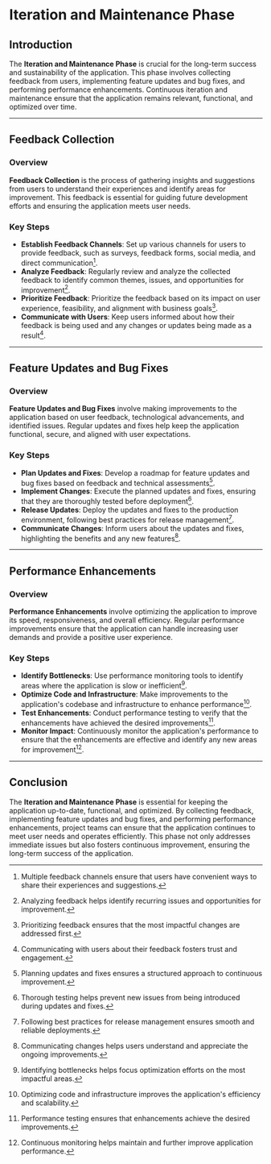 # Iteration and Maintenance Phase

## Introduction
The **Iteration and Maintenance Phase** is crucial for the long-term success and sustainability of the application. This phase involves collecting feedback from users, implementing feature updates and bug fixes, and performing performance enhancements. Continuous iteration and maintenance ensure that the application remains relevant, functional, and optimized over time.

---

## <a id="feedback-collection"></a>Feedback Collection
### Overview
**Feedback Collection** is the process of gathering insights and suggestions from users to understand their experiences and identify areas for improvement. This feedback is essential for guiding future development efforts and ensuring the application meets user needs.

### Key Steps
- **Establish Feedback Channels**: Set up various channels for users to provide feedback, such as surveys, feedback forms, social media, and direct communication[^1].
- **Analyze Feedback**: Regularly review and analyze the collected feedback to identify common themes, issues, and opportunities for improvement[^2].
- **Prioritize Feedback**: Prioritize the feedback based on its impact on user experience, feasibility, and alignment with business goals[^3].
- **Communicate with Users**: Keep users informed about how their feedback is being used and any changes or updates being made as a result[^4].

[^1]: Multiple feedback channels ensure that users have convenient ways to share their experiences and suggestions.
[^2]: Analyzing feedback helps identify recurring issues and opportunities for improvement.
[^3]: Prioritizing feedback ensures that the most impactful changes are addressed first.
[^4]: Communicating with users about their feedback fosters trust and engagement.

---

## <a id="feature-updates-and-bug-fixes"></a>Feature Updates and Bug Fixes
### Overview
**Feature Updates and Bug Fixes** involve making improvements to the application based on user feedback, technological advancements, and identified issues. Regular updates and fixes help keep the application functional, secure, and aligned with user expectations.

### Key Steps
- **Plan Updates and Fixes**: Develop a roadmap for feature updates and bug fixes based on feedback and technical assessments[^5].
- **Implement Changes**: Execute the planned updates and fixes, ensuring that they are thoroughly tested before deployment[^6].
- **Release Updates**: Deploy the updates and fixes to the production environment, following best practices for release management[^7].
- **Communicate Changes**: Inform users about the updates and fixes, highlighting the benefits and any new features[^8].

[^5]: Planning updates and fixes ensures a structured approach to continuous improvement.
[^6]: Thorough testing helps prevent new issues from being introduced during updates and fixes.
[^7]: Following best practices for release management ensures smooth and reliable deployments.
[^8]: Communicating changes helps users understand and appreciate the ongoing improvements.

---

## <a id="performance-enhancements"></a>Performance Enhancements
### Overview
**Performance Enhancements** involve optimizing the application to improve its speed, responsiveness, and overall efficiency. Regular performance improvements ensure that the application can handle increasing user demands and provide a positive user experience.

### Key Steps
- **Identify Bottlenecks**: Use performance monitoring tools to identify areas where the application is slow or inefficient[^9].
- **Optimize Code and Infrastructure**: Make improvements to the application's codebase and infrastructure to enhance performance[^10].
- **Test Enhancements**: Conduct performance testing to verify that the enhancements have achieved the desired improvements[^11].
- **Monitor Impact**: Continuously monitor the application's performance to ensure that the enhancements are effective and identify any new areas for improvement[^12].

[^9]: Identifying bottlenecks helps focus optimization efforts on the most impactful areas.
[^10]: Optimizing code and infrastructure improves the application's efficiency and scalability.
[^11]: Performance testing ensures that enhancements achieve the desired improvements.
[^12]: Continuous monitoring helps maintain and further improve application performance.

---

## Conclusion
The **Iteration and Maintenance Phase** is essential for keeping the application up-to-date, functional, and optimized. By collecting feedback, implementing feature updates and bug fixes, and performing performance enhancements, project teams can ensure that the application continues to meet user needs and operates efficiently. This phase not only addresses immediate issues but also fosters continuous improvement, ensuring the long-term success of the application.
